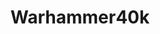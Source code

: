 ---
title: Warhammer40k
crosslinks:
- Warhammer
- ThousandSons
- Miniswap
- 40kLore
- Grimdank
- minipainting
- Tau40K
- ImaginaryWarhammer
- Warhammer30k
- yoyhammer
- WarhammerCompetitive
- TerrainBuilding
- ShadowWarArmageddon
- SpaceWolves
- WarhammerInstructions
- Drama
- AdeptusMechanicus
- Eldar
- 40kOrkScience
---